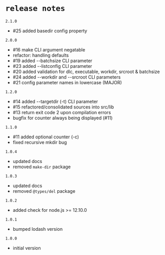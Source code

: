 # `release notes`

`2.1.0`
- #25 added basedir config property
  
`2.0.0`
- #16 make CLI argument negatable
- refactor: handling defaults
- #19 added --batchsize CLI parameter
- #23 added --listconfig CLI parameter
- #20 added validation for dlc, executable, workdir, srcroot & batchsize
- #24 added --workdir and --srcroot CLI parameters
- #21 config parameter names in lowercase (MAJOR)
  
`1.2.0`
- #14 added --targetdir (-t) CLI parameter
- #15 refactored/consolidated sources into src/lib
- #13 return exit code 2 upon compilation errors
- bugfix for counter always being displayed (#11)

`1.1.0`
- #11 added optional counter (-c) 
- fixed recursive mkdir bug

`1.0.4`
- updated docs
- removed `make-dir` package
  
`1.0.3`
- updated docs
- removed `@types/del` package
  
`1.0.2`
- added check for node.js >= 12.10.0
  
`1.0.1`
- bumped lodash version 
  
`1.0.0`
- initial version